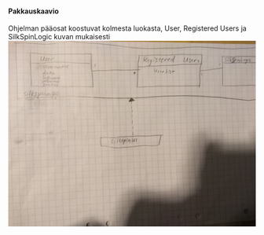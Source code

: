 #### Pakkauskaavio
Ohjelman pääosat koostuvat kolmesta luokasta, User, Registered Users ja SilkSpinLogic kuvan mukaisesti
![SilkSpinner's package schematic](https://github.com/tvierz/ot-harjoitustyo/blob/master/laskarit/viikko3/pakkauskaavio.jpg)
